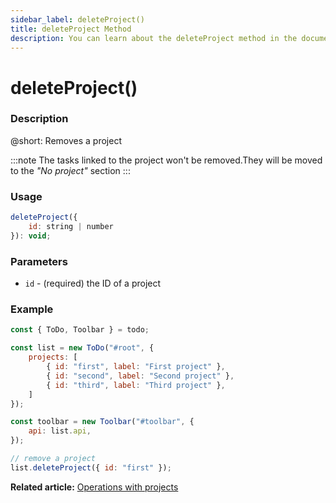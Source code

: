 ```yaml
---
sidebar_label: deleteProject()
title: deleteProject Method
description: You can learn about the deleteProject method in the documentation of the DHTMLX JavaScript To Do List library. Browse developer guides and API reference, try out code examples and live demos, and download a free 30-day evaluation version of DHTMLX To Do List.
---
```


# deleteProject()

### Description

@short: Removes a project

:::note
The tasks linked to the project won't be removed.They will be moved to the *"No project"* section
:::

### Usage

~~~js
deleteProject({
    id: string | number
}): void;
~~~

### Parameters

- `id` - (required) the ID of a project

### Example

~~~js {16}
const { ToDo, Toolbar } = todo;

const list = new ToDo("#root", {
    projects: [
        { id: "first", label: "First project" },
        { id: "second", label: "Second project" },
        { id: "third", label: "Third project" },
    ]
});

const toolbar = new Toolbar("#toolbar", {
    api: list.api,
});

// remove a project
list.deleteProject({ id: "first" });
~~~

**Related article:** [Operations with projects](guides/project_operations.md)